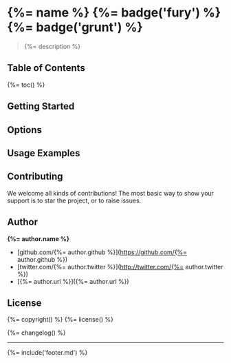 # {%= name %} {%= badge('fury') %} {%= badge('grunt') %}

> {%= description %}

## Table of Contents
{%= toc() %}

## Getting Started

## Options

## Usage Examples

## Contributing
We welcome all kinds of contributions! The most basic way to show your support is to star the project, or to raise issues.

## Author

**{%= author.name %}**

+ [github.com/{%= author.github %}](https://github.com/{%= author.github %})
+ [twitter.com/{%= author.twitter %}](http://twitter.com/{%= author.twitter %})
+ [{%= author.url %}]({%= author.url %})

## License
{%= copyright() %}
{%= license() %}

{%= changelog() %}

***

{%= include('footer.md') %}
